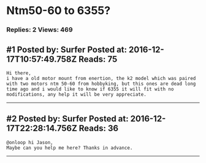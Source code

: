 # Ntm50-60 to 6355?

### Replies: 2 Views: 469

## \#1 Posted by: Surfer Posted at: 2016-12-17T10:57:49.758Z Reads: 75

```
Hi there,
i have a old motor mount from enertion, the k2 model which was paired with two motors ntm 50-60 from hobbyking, but this ones are dead long time ago and i would like to know if 6355 it will fit with no modifications, any help it will be very appreciate.
```

---
## \#2 Posted by: Surfer Posted at: 2016-12-17T22:28:14.756Z Reads: 36

```
@onloop hi Jason,  
Maybe can you help me here? Thanks in advance.
```

---
